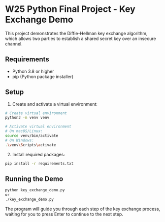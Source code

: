 # W25 Python Final Project - Key Exchange Demo

This project demonstrates the Diffie-Hellman key exchange algorithm, which allows two parties to establish a shared secret key over an insecure channel.

## Requirements

- Python 3.8 or higher
- pip (Python package installer)

## Setup

1. Create and activate a virtual environment:

```bash
# Create virtual environment
python3 -m venv venv

# Activate virtual environment
# On macOS/Linux:
source venv/bin/activate
# On Windows:
.\venv\Scripts\activate
```

2. Install required packages:

```bash
pip install -r requirements.txt
```

## Running the Demo

```bash
python key_exchange_demo.py
or
./key_exchange_demo.py
```

The program will guide you through each step of the key exchange process, waiting for you to press Enter to continue to the next step.
